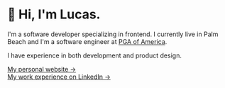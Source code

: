# 👋 Hi, I'm Lucas.

I'm a software developer specializing in frontend. I currently live in Palm Beach and I'm a software engineer at [PGA of America](https://pga.com).

I have experience in both development and product design.

[My personal website &rarr;](https://lucaslitton.com) <br/>
[My work experience on LinkedIn &rarr;](https://linkedin.com/in/lucaslitton)
